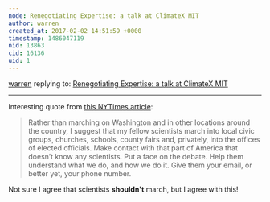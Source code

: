 ```yaml
---
node: Renegotiating Expertise: a talk at ClimateX MIT
author: warren
created_at: 2017-02-02 14:51:59 +0000
timestamp: 1486047119
nid: 13863
cid: 16136
uid: 1
---
```




[warren](../profile/warren) replying to: [Renegotiating Expertise: a talk at ClimateX MIT](../notes/warren/01-18-2017/renegotiating-expertise-a-talk-at-climatex-mit)

----
Interesting quote from [this NYTimes article](https://www.nytimes.com/2017/01/31/opinion/a-scientists-march-on-washington-is-a-bad-idea.html?_r=0):

> Rather than marching on Washington and in other locations around the country, I suggest that my fellow scientists march into local civic groups, churches, schools, county fairs and, privately, into the offices of elected officials. Make contact with that part of America that doesn’t know any scientists. Put a face on the debate. Help them understand what we do, and how we do it. Give them your email, or better yet, your phone number.

Not sure I agree that scientists **shouldn't** march, but I agree with this!